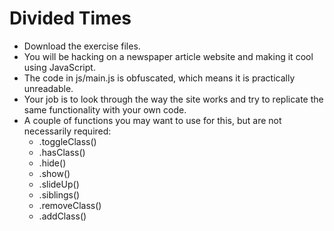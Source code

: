 # Divided Times

- Download the exercise files.
- You will be hacking on a newspaper article website and making it cool using JavaScript.
- The code in js/main.js is obfuscated, which means it is practically unreadable.
- Your job is to look through the way the site works and try to replicate the same functionality with your own code.
- A couple of functions you may want to use for this, but are not necessarily required:
	- .toggleClass()
	- .hasClass()
	- .hide()
	- .show()
	- .slideUp()
	- .siblings()
	- .removeClass()
	- .addClass()